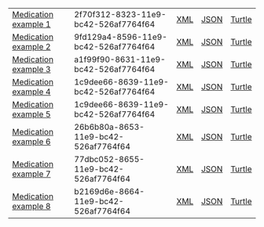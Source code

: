<table class="list" width="100%">            
            <tr>
                <td><a href="Medication-2f70f312-8323-11e9-bc42-526af7764f64.html">Medication example 1</a></td>
                <td>2f70f312-8323-11e9-bc42-526af7764f64</td>
                <td><a href="Medication-2f70f312-8323-11e9-bc42-526af7764f64.xml.html">XML</a></td>
                <td><a href="Medication-2f70f312-8323-11e9-bc42-526af7764f64.json.html">JSON</a></td>
                <td><a href="Medication-2f70f312-8323-11e9-bc42-526af7764f64.ttl.html">Turtle</a></td>
            </tr>
            <tr>
                <td><a href="Medication-9fd129a4-8596-11e9-bc42-526af7764f64.html">Medication example 2</a></td>
                <td>9fd129a4-8596-11e9-bc42-526af7764f64</td>
                <td><a href="Medication-9fd129a4-8596-11e9-bc42-526af7764f64.xml.html">XML</a></td>
                <td><a href="Medication-9fd129a4-8596-11e9-bc42-526af7764f64.json.html">JSON</a></td>
                <td><a href="Medication-9fd129a4-8596-11e9-bc42-526af7764f64.ttl.html">Turtle</a></td>
            </tr>            
             <tr>
                <td><a href="Medication-a1f99f90-8631-11e9-bc42-526af7764f64.html">Medication example 3</a></td>
                <td>a1f99f90-8631-11e9-bc42-526af7764f64</td>
                <td><a href="Medication-a1f99f90-8631-11e9-bc42-526af7764f64.xml.html">XML</a></td>
                <td><a href="Medication-a1f99f90-8631-11e9-bc42-526af7764f64.json.html">JSON</a></td>
                <td><a href="Medication-a1f99f90-8631-11e9-bc42-526af7764f64.ttl.html">Turtle</a></td>
           </tr>
              <tr>
                <td><a href="Medication-1c9dee66-8639-11e9-bc42-526af7764f64.html">Medication example 4</a></td>
                <td>1c9dee66-8639-11e9-bc42-526af7764f64</td>
                <td><a href="Medication-1c9dee66-8639-11e9-bc42-526af7764f64.xml.html">XML</a></td>
                <td><a href="Medication-1c9dee66-8639-11e9-bc42-526af7764f64.json.html">JSON</a></td>
                <td><a href="Medication-1c9dee66-8639-11e9-bc42-526af7764f64.ttl.html">Turtle</a></td>
           </tr>          
               <tr>
                <td><a href="Medication-1c9dee66-8639-11e9-bc42-526af7764f64.html">Medication example 5</a></td>
                <td>1c9dee66-8639-11e9-bc42-526af7764f64</td>
                <td><a href="Medication-9574e2d4-863b-11e9-a159-526af7764f64.xml.html">XML</a></td>
                <td><a href="Medication-9574e2d4-863b-11e9-a159-526af7764f64.json.html">JSON</a></td>
                <td><a href="Medication-9574e2d4-863b-11e9-a159-526af7764f64.ttl.html">Turtle</a></td>
           </tr>            
           <tr>
                <td><a href="Medication-26b6b80a-8653-11e9-bc42-526af7764f64.html">Medication example 6</a></td>
                <td>26b6b80a-8653-11e9-bc42-526af7764f64</td>
                <td><a href="Medication-26b6b80a-8653-11e9-bc42-526af7764f64.xml.html">XML</a></td>
                <td><a href="Medication-26b6b80a-8653-11e9-bc42-526af7764f64.json.html">JSON</a></td>
                <td><a href="Medication-26b6b80a-8653-11e9-bc42-526af7764f64.ttl.html">Turtle</a></td>
           </tr>  
           <tr>
                <td><a href="Medication-77dbc052-8655-11e9-bc42-526af7764f64.html">Medication example 7</a></td>
                <td>77dbc052-8655-11e9-bc42-526af7764f64</td>
                <td><a href="Medication-77dbc052-8655-11e9-bc42-526af7764f64.xml.html">XML</a></td>
                <td><a href="Medication-77dbc052-8655-11e9-bc42-526af7764f64.json.html">JSON</a></td>
                <td><a href="Medication-77dbc052-8655-11e9-bc42-526af7764f64.ttl.html">Turtle</a></td>
           </tr>              
           <tr>
                <td><a href="Medication-b2169d6e-8664-11e9-bc42-526af7764f64.html">Medication example 8</a></td>
                <td>b2169d6e-8664-11e9-bc42-526af7764f64</td>
                <td><a href="Medication-b2169d6e-8664-11e9-bc42-526af7764f64.xml.html">XML</a></td>
                <td><a href="Medication-b2169d6e-8664-11e9-bc42-526af7764f64.json.html">JSON</a></td>
                <td><a href="Medication-b2169d6e-8664-11e9-bc42-526af7764f64.ttl.html">Turtle</a></td>
           </tr>  
 
 
 
 
 
 </table>
 
 
 
 